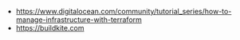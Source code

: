 - https://www.digitalocean.com/community/tutorial_series/how-to-manage-infrastructure-with-terraform
- https://buildkite.com
